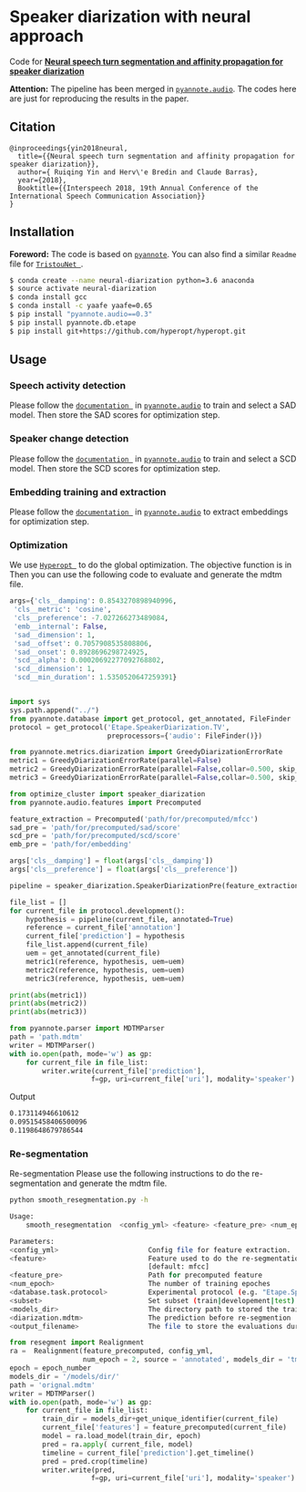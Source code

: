 # Speaker diarization with neural approach
Code for [**Neural speech turn segmentation and affinity propagation for speaker diarization**](https://github.com/yinruiqing/diarization_with_neural_approach/blob/master/diarization_with_neural_approach/doc/1750_Paper.pdf)

**Attention:** The pipeline has been merged in [`pyannote.audio`](https://github.com/pyannote/pyannote-audio). The codes here are just for reproducing the results in the paper.

## Citation

```
@inproceedings{yin2018neural,
  title={{Neural speech turn segmentation and affinity propagation for speaker diarization}},
  author={ Ruiqing Yin and Herv\'e Bredin and Claude Barras},
  year={2018},
  Booktitle={{Interspeech 2018, 19th Annual Conference of the International Speech Communication Association}}
}
```

## Installation

**Foreword:** The code is based on [`pyannote`](https://github.com/pyannote). You can also find a similar `Readme` file for [`TristouNet `](https://github.com/hbredin/TristouNet).

```bash
$ conda create --name neural-diarization python=3.6 anaconda
$ source activate neural-diarization
$ conda install gcc
$ conda install -c yaafe yaafe=0.65
$ pip install "pyannote.audio==0.3"
$ pip install pyannote.db.etape
$ pip install git+https://github.com/hyperopt/hyperopt.git
```

## Usage
### Speech activity detection
Please follow the [`documentation `](https://github.com/pyannote/pyannote-audio/blob/0.3/tutorials/speech-activity-detection) in [`pyannote.audio`](https://github.com/pyannote/pyannote-audio) to train and select a SAD model. Then store the SAD scores for optimization step.
### Speaker change detection
Please follow the [`documentation `](https://github.com/pyannote/pyannote-audio/blob/0.3/tutorials/change-detection) in [`pyannote.audio`](https://github.com/pyannote/pyannote-audio) to train and select a SCD model. Then store the SCD scores for optimization step.
### Embedding training and extraction
Please follow the [`documentation `](https://github.com/pyannote/pyannote-audio/tree/master/tutorials/speaker-embedding) in [`pyannote.audio`](https://github.com/pyannote/pyannote-audio) to extract embeddings for optimization step.
### Optimization
We use [`Hyperopt `](http://hyperopt.github.io/hyperopt/)  to do the global optimization. The objective function is in 
Then you can use the following code to evaluate and generate the mdtm file.
```python
args={'cls__damping': 0.8543270898940996,
 'cls__metric': 'cosine',
 'cls__preference': -7.027266273489084,
 'emb__internal': False,
 'sad__dimension': 1,
 'sad__offset': 0.7057908535808806,
 'sad__onset': 0.8928696298724925,
 'scd__alpha': 0.00020692277092768802,
 'scd__dimension': 1,
 'scd__min_duration': 1.5350520647259391}


import sys
sys.path.append("../")
from pyannote.database import get_protocol, get_annotated, FileFinder
protocol = get_protocol('Etape.SpeakerDiarization.TV',
                        preprocessors={'audio': FileFinder()})

from pyannote.metrics.diarization import GreedyDiarizationErrorRate
metric1 = GreedyDiarizationErrorRate(parallel=False)
metric2 = GreedyDiarizationErrorRate(parallel=False,collar=0.500, skip_overlap=True)
metric3 = GreedyDiarizationErrorRate(parallel=False,collar=0.500, skip_overlap=False)

from optimize_cluster import speaker_diarization 
from pyannote.audio.features import Precomputed

feature_extraction = Precomputed('path/for/precomputed/mfcc')
sad_pre = 'path/for/precomputed/sad/score'
scd_pre = 'path/for/precomputed/scd/score'
emb_pre = 'path/for/embedding'

args['cls__damping'] = float(args['cls__damping'])
args['cls__preference'] = float(args['cls__preference'])

pipeline = speaker_diarization.SpeakerDiarizationPre(feature_extraction, sad_pre, scd_pre, emb_pre, **args)

file_list = []
for current_file in protocol.development():
    hypothesis = pipeline(current_file, annotated=True)
    reference = current_file['annotation']
    current_file['prediction'] = hypothesis
    file_list.append(current_file)
    uem = get_annotated(current_file)
    metric1(reference, hypothesis, uem=uem)
    metric2(reference, hypothesis, uem=uem)
    metric3(reference, hypothesis, uem=uem)

print(abs(metric1))
print(abs(metric2))
print(abs(metric3))

from pyannote.parser import MDTMParser
path = 'path.mdtm'
writer = MDTMParser()
with io.open(path, mode='w') as gp:
    for current_file in file_list:
        writer.write(current_file['prediction'],
                    f=gp, uri=current_file['uri'], modality='speaker')
```
Output
```bash
0.173114946610612
0.09515458406500096
0.1198648679786544
```
### Re-segmentation

Re-segmentation
Please use the following instructions to do the re-segmentation and generate the mdtm file.
```bash
python smooth_resegmentation.py -h

Usage:
    smooth_resegmentation  <config_yml> <feature> <feature_pre> <num_epoch> <database.task.protocol> <subset> <models_dir> <diarization.mdtm> <output_filename>

Parameters:
<config_yml>                      Config file for feature extraction.
<feature>                         Feature used to do the re-segmentation
                                  [default: mfcc]
<feature_pre>                     Path for precomputed feature
<num_epoch>                       The number of training epoches
<database.task.protocol>          Experimental protocol (e.g. "Etape.SpeakerDiarization.TV")
<subset>                          Set subset (train|developement|test).
<models_dir>                      The directory path to stored the trained models
<diarization.mdtm>                The prediction before re-segmention
<output_filename>                 The file to store the evaluations during the re-segmentation
```
```python
from resegment import Realignment
ra =  Realignment(feature_precomputed, config_yml, 
                  num_epoch = 2, source = 'annotated', models_dir = 'tmp/')
epoch = epoch_number
models_dir = '/models/dir/'
path = 'orignal.mdtm'
writer = MDTMParser()
with io.open(path, mode='w') as gp:
    for current_file in file_list:
        train_dir = models_dir+get_unique_identifier(current_file)
        current_file['features'] = feature_precomputed(current_file)
        model = ra.load_model(train_dir, epoch)
        pred = ra.apply( current_file, model)
        timeline = current_file['prediction'].get_timeline()
        pred = pred.crop(timeline)
        writer.write(pred,
                    f=gp, uri=current_file['uri'], modality='speaker')
```


